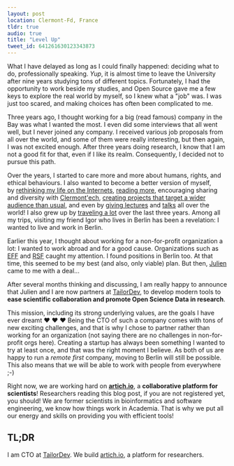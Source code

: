 ```yaml
---
layout: post
location: Clermont-Fd, France
tldr: true
audio: true
title: "Level Up"
tweet_id: 641261630123343873
---
```


What I have delayed as long as I could finally happened: deciding what to do,
professionally speaking. _Yup_, it is almost time to leave the University after
nine years studying tons of different topics. Fortunately, I had the
opportunity to work beside my studies, and Open Source gave me a few keys to
explore the real world by myself, so I knew what a "job" was. I was just too
scared, and making choices has often been complicated to me.

Three years ago, I thought working for a big (read famous) company in the Bay
was what I wanted the most. I even did some interviews that all went well, but
I never joined any company. I received various job proposals from all over the
world, and some of them were really interesting, but then again, I was not
excited enough. After three years doing research, I know that I am not a good
fit for that, even if I like its realm. Consequently, I decided not to pursue
this path.

Over the years, I started to care more and more about humans, rights, and
ethical behaviours. I also wanted to become a better version of myself,
by [rethinking my life on the
Internets](/2015/01/16/rethinking-my-life-on-the-internets/), [reading
more](/books/), encouraging sharing and diversity with
[Clermont'ech](http://clermontech.org/), [creating projects that target a wider
audience than usual](/2015/01/31/je-n-ai-rien-a-cacher/), and even by [giving
lectures](http://edu.williamdurand.fr) and [talks](/talks/) all over the world!
I also grew up by [traveling a lot](/trips/) over the last three years. Among
all my trips, visiting my friend Igor who lives in Berlin has been a
revelation: I wanted to live and work in Berlin.

Earlier this year, I thought about working for a non-for-profit organization a
lot: I wanted to work abroad and for a good cause. Organizations such as
[EFF](https://www.eff.org/) and [RSF](https://en.rsf.org/) caught my attention.
I found positions in Berlin too. At that time, this seemed to be my best (and
also, only viable) plan. But then, [Julien](https://twitter.com/julienmaupetit)
came to me with a deal...

After several months thinking and discussing, I am really happy to announce
that Julien and I are now partners at [TailorDev](http://tailordev.fr/), to
develop modern tools to **ease scientific collaboration and promote Open Science
Data in research**.

This mission, including its strong underlying values, are the goals I have ever
dreamt &hearts; &hearts; &hearts; Being the CTO of such a company comes with
tons of new exciting challenges, and that is why I chose to partner rather than
working for an organization (not saying there are no challenges in
non-for-profit orgs here). Creating a startup has always been something I
wanted to try at least once, and that was the right moment I believe. As both
of us are happy to run a _remote first_ company, moving to Berlin will still
be possible. This also means that we will be able to work with people from
everywhere ;-)

Right now, we are working hard on
[**artich.io**](https://artich.io/?pk_campaign=luwd), a **collaborative
platform for scientists**! Researchers reading this blog post, if you are not
registered yet, you should! We are former scientists in bioinformatics and
software engineering, we know how things work in Academia. That is why we put
all our energy and skills on providing you with efficient tools!

## TL;DR

I am CTO at [TailorDev](http://tailordev.fr/). We build
[artich.io](https://artich.io/?pk_campaign=luwd), a platform for researchers.
